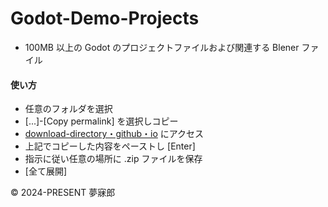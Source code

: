 # Godot-Demo-Projects

* 100MB 以上の Godot のプロジェクトファイルおよび関連する Blener ファイル

#### 使い方

* 任意のフォルダを選択
* [...]-[Copy permalink] を選択しコピー
* [download-directory・github・io](https://download-directory.github.io/) にアクセス
* 上記でコピーした内容をペーストし [Enter]
* 指示に従い任意の場所に .zip ファイルを保存
* [全て展開]

© 2024-PRESENT 夢寐郎
